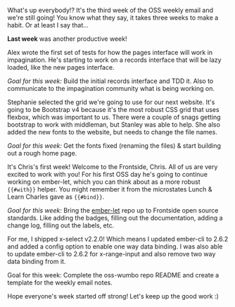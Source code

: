 What's up everybody!? It's the third week of the OSS weekly email and
we're still going! You know what they say, it takes three weeks to
make a habit. Or at least I say that...

**Last week** was another productive week!

Alex wrote the first set of tests for how the pages interface will
work in impagination. He's starting to work on a records interface
that will be lazy loaded, like the new pages interface.

_Goal for this week:_ Build the initial records interface and TDD
it. Also to communicate to the impagination community what is being
working on.

Stephanie selected the grid we're going to use for our next
website. It's going to be Bootstrap v4 because it's the most robust
CSS grid that uses flexbox, which was important to us. There were a
couple of snags getting bootstrap to work with middleman, but Stanley
was able to help. She also added the new fonts to the website, but
needs to change the file names.

_Goal for this week:_ Get the fonts fixed (renaming the files) & start
building out a rough home page.

It's Chris's first week! Welcome to the Frontside, Chris. All of us
are very excited to work with you! For his first OSS day he's going to
continue working on ember-let, which you can think about as a more
robust `{{#with}}` helper. You might remember it from the microstates
Lunch & Learn Charles gave as `{{#bind}}`.

_Goal for this week:_ Bring the
[ember-let](https://github.com/thefrontside/ember-let) repo up to
Frontside open source standards. Like adding the badges, filling out the
documentation, adding a change log, filling out the labels, etc.

For me, I shipped x-select v2.2.0! Which means I updated ember-cli to
2.6.2 and added a config option to enable one way data binding. I was
also able to update ember-cli to 2.6.2 for x-range-input and also
remove two way data binding from it.

Goal for this week: Complete the oss-wumbo repo README and create a
template for the weekly email notes.

Hope everyone's week started off strong! Let's keep up the good work :)
